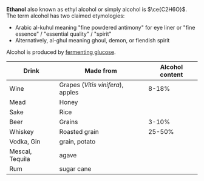 **Ethanol** also known as ethyl alcohol or simply alcohol is $\ce{C2H6O}$. The term alcohol has two claimed etymologies:

- Arabic al-kuhul meaning "fine powdered antimony" for eye liner or "fine essence" / "essential quality" / "spirit"
- Alternatively, al-ghul meaning ghoul, demon, or fiendish spirit



Alcohol is produced by [fermenting glucose](../Biology/Ethanol-fermentation).

|Drink|Made from|Alcohol content|
|-----|---------|----------------|
|Wine|Grapes (_Vitis vinifera_), apples|8-18%|
|Mead|Honey|
|Sake|Rice|
|Beer|Grains|3-10%|
|Whiskey|Roasted grain|25-50%|
|Vodka, Gin|grain, potato|
|Mescal, Tequila|agave|
|Rum|sugar cane|